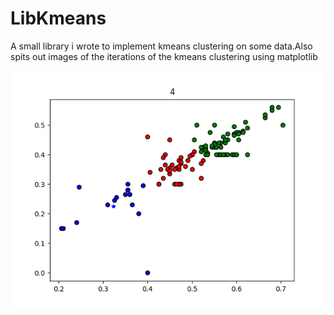 # LibKmeans
A small library i wrote to implement kmeans clustering on some data.Also spits out images of the iterations of the kmeans clustering using matplotlib


![clustering result](https://raw.githubusercontent.com/muazzammullah/LibKmeans/master/sample_clustering_result_bordered.png)
